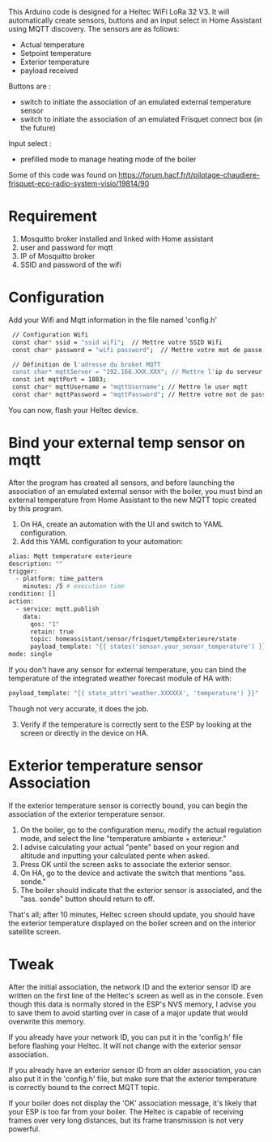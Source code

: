 This Arduino code is designed for a Heltec WiFi LoRa 32 V3. It will automatically create sensors, buttons and an input select in Home Assistant using MQTT discovery. The sensors are as follows:

- Actual temperature
- Setpoint temperature
- Exterior temperature
- payload received
  
Buttons are :

- switch to initiate the association of an emulated external temperature sensor
- switch to initiate the association of an emulated Frisquet connect box (in the future)

Input select :

- prefilled mode to manage heating mode of the boiler  

Some of this code was found on https://forum.hacf.fr/t/pilotage-chaudiere-frisquet-eco-radio-system-visio/19814/90
 
# Requirement

1. Mosquitto broker installed and linked with Home assistant
2. user and password for mqtt 
3. IP of Mosquitto broker
4. SSID and password of the wifi

# Configuration

Add your Wifi and Mqtt information in the file named 'config.h'
```bash
 // Configuration Wifi
 const char* ssid = "ssid wifi";  // Mettre votre SSID Wifi
 const char* password = "wifi password";  // Mettre votre mot de passe Wifi

 // Définition de l'adresse du broket MQTT
 const char* mqttServer = "192.168.XXX.XXX"; // Mettre l'ip du serveur mqtt
 const int mqttPort = 1883;
 const char* mqttUsername = "mqttUsername"; // Mettre le user mqtt
 const char* mqttPassword = "mqttPassword"; // Mettre votre mot de passe mqtt
```
You can now, flash your Heltec device.

# Bind your external temp sensor on mqtt

After the program has created all sensors, and before launching the association of an emulated external sensor with the boiler, you must bind an external temperature from Home Assistant to the new MQTT topic created by this program.

1. On HA, create an automation with the UI and switch to YAML configuration.
2. Add this YAML configuration to your automation:
```bash
alias: Mqtt temperature exterieure
description: ""
trigger:
  - platform: time_pattern
    minutes: /5 # execution time
condition: []
action:
  - service: mqtt.publish
    data:
      qos: "1"
      retain: true
      topic: homeassistant/sensor/frisquet/tempExterieure/state
      payload_template: "{{ states('sensor.your_sensor_temperature') }}" # add the sensor name
mode: single
```
If you don't have any sensor for external temperature, you can bind the temperature of the integrated weather forecast module of HA with:
```bash
payload_template: "{{ state_attr('weather.XXXXXX', 'temperature') }}"
```
Though not very accurate, it does the job.

3. Verify if the temperature is correctly sent to the ESP by looking at the screen or directly in the device on HA.

# Exterior temperature sensor Association

If the exterior temperature sensor is correctly bound, you can begin the association of the exterior temperature sensor.

1. On the boiler, go to the configuration menu, modify the actual regulation mode, and select the line "temperature ambiante + exterieur."
2. I advise calculating your actual "pente" based on your region and altitude and inputting your calculated pente when asked.
3. Press OK until the screen asks to associate the exterior sensor.
4. On HA, go to the device and activate the switch that mentions "ass. sonde."
5. The boiler should indicate that the exterior sensor is associated, and the "ass. sonde" button should return to off.

That's all; after 10 minutes, Heltec screen should update, you should have the exterior temperature displayed on the boiler screen and on the interior satellite screen.

# Tweak
After the initial association, the network ID and the exterior sensor ID are written on the first line of the Heltec's screen as well as in the console. Even though this data is normally stored in the ESP's NVS memory, I advise you to save them to avoid starting over in case of a major update that would overwrite this memory.

If you already have your network ID, you can put it in the 'config.h' file before flashing your Heltec. It will not change with the exterior sensor association.

If you already have an exterior sensor ID from an older association, you can also put it in the 'config.h' file, but make sure that the exterior temperature is correctly bound to the correct MQTT topic.

If your boiler does not display the 'OK' association message, it's likely that your ESP is too far from your boiler. The Heltec is capable of receiving frames over very long distances, but its frame transmission is not very powerful.
